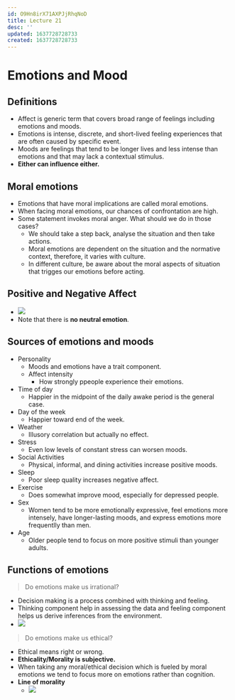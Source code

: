 ```yaml
---
id: O9Hn8irX71AXPJjRhqNoD
title: Lecture 21
desc: ''
updated: 1637728728733
created: 1637728728733
---
```


# Emotions and Mood

## Definitions
* Affect is generic term that covers broad range of feelings including emotions and moods.
* Emotions is intense, discrete, and short-lived feeling experiences that are often caused by specific event.
* Moods are feelings that tend to be longer lives and less intense than emotions and that may lack a contextual stimulus.
* **Either can influence either.**

## Moral emotions
* Emotions that have moral implications are called moral emotions.
* When facing moral emotions, our chances of confrontation are high.
* Some statement invokes moral anger. What should we do in those cases?
    * We should take a step back, analyse the situation and then take actions.
    * Moral emotions are dependent on the situation and the normative context, therefore, it varies with culture.
    * In different culture, be aware about the moral aspects of situation that trigges our emotions before acting.

## Positive and Negative Affect
* ![](/assets/images/2021-11-24-10-22-06.png)
* Note that there is **no neutral emotion**.

## Sources of emotions and moods
* Personality
    * Moods and emotions have a trait component.
    * Affect intensity
        * How strongly ppeople experience their emotions.
* Time of day
    * Happier in the midpoint of the daily awake period is the general case.
* Day of the week
    * Happier toward end of the week.
* Weather
    * Illusory correlation but actually no effect.
* Stress
    * Even low levels of constant stress can worsen moods.
* Social Activities
    * Physical, informal, and dining activities increase positive moods.
* Sleep
    * Poor sleep quality increases negative affect.
* Exercise
    * Does somewhat improve mood, especially for depressed people.
* Sex
    * Women tend to be more emotionally expressive, feel emotions more intensely, have longer-lasting moods, and express emotions more frequentlly than men.
* Age
    * Older people tend to focus on more positive stimuli than younger adults.

## Functions of emotions
> Do emotions make us irrational?
* Decision making is a process combined with thinking and feeling.
* Thinking component help in assessing the data and feeling component helps us derive inferences from the environment.
* ![](/assets/images/2021-11-24-10-31-23.png)

> Do emotions make us ethical?
* Ethical means right or wrong.
* **Ethicality/Morality is subjective.**
* When taking any moral/ethical decision which is fueled by moral emotions we tend to focus more on emotions rather than cognition.
* **Line of morality**
    * ![](/assets/images/2021-11-24-10-35-10.png)
